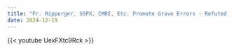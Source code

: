 ```yaml
---
title: "Fr. Ripperger, SSPX, CMRI, Etc. Promote Grave Errors - Refuted By Cistercian Theologian"
date: 2024-12-19
---
```


{{< youtube UexFXtc9Rck >}}
